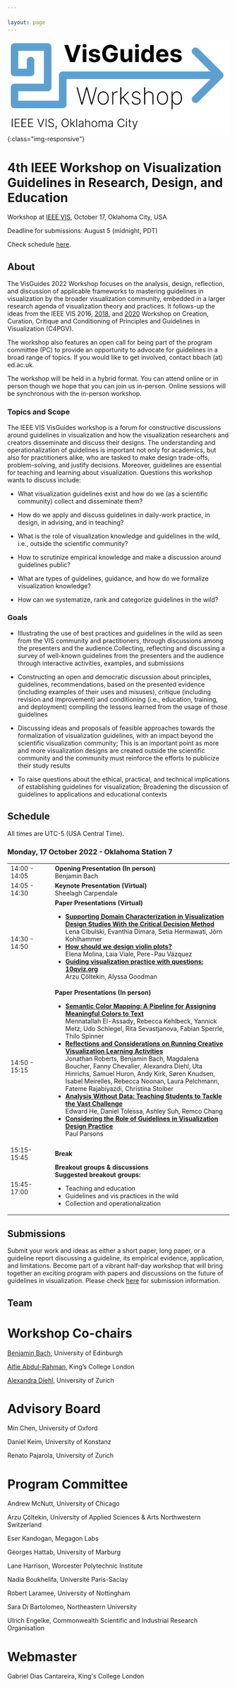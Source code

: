 ```yaml
---

layout: page
---
```


![VisGuides](/visguides-workshop-logo.png){:class="img-responsive"}

# 4th IEEE Workshop on Visualization Guidelines in Research, Design, and Education

Workshop at [IEEE VIS](http://ieeevis.org/year/2022/welcome), October 17, Oklahoma City, USA

Deadline for submissions: August 5 (midnight, PDT)

Check schedule [here](#schedule).

## About
The VisGuides 2022 Workshop focuses on the analysis, design, reflection, and discussion of applicable frameworks to mastering guidelines in visualization by the broader visualization community, embedded in a larger research agenda of visualization theory and practices. It follows-up the ideas from the IEEE VIS 2016, [2018](https://c4pgv.dbvis.de/), and [2020](https://nms.kcl.ac.uk/c4pgv/) Workshop on Creation, Curation, Critique and Conditioning of Principles and Guidelines in Visualization (C4PGV).

The workshop also features an open call for being part of the program committee (PC) to provide an opportunity to advocate for guidelines in a broad range of topics. If you would like to get involved, contact bbach (at) ed.ac.uk.

The workshop will be held in a hybrid format. You can attend online or in person though we hope that  you can join us in-person. Online sessions will be synchronous with the in-person workshop.

### Topics and Scope

The IEEE VIS VisGuides workshop is a forum for constructive discussions around guidelines in visualization and how the visualization researchers and creators disseminate and discuss their designs. The understanding and operationalization of guidelines is important not only for academics, but also for practitioners alike, who are tasked to make design trade-offs, problem-solving, and justify decisions. Moreover, guidelines are essential for teaching and learning about visualization. Questions this workshop wants to discuss include:

- What visualization guidelines exist and how do we (as a scientific community) collect and disseminate them?

- How do we apply and discuss guidelines in daily-work practice, in design, in advising, and in teaching?

- What is the role of visualization knowledge and guidelines in the wild, i.e., outside the scientific community?

- How to scrutinize empirical knowledge and make a discussion around guidelines public?

- What are types of guidelines, guidance, and how do we formalize visualization knowledge?

- How can we systematize, rank and categorize guidelines in the wild?

### Goals

- Illustrating the use of best practices and guidelines in the wild as seen from the VIS community and practitioners, through discussions among the presenters and the audience.Collecting, reflecting and discussing a survey of well-known guidelines from the presenters and the audience through interactive activities, examples, and submissions

- Constructing an open and democratic discussion about principles, guidelines, recommendations, based on the presented evidence (including examples of their uses and misuses), critique (including revision and improvement) and conditioning (i.e., education, training, and deployment) compiling the lessons learned from the usage of those guidelines

- Discussing ideas and proposals of feasible approaches towards the formalization of visualization guidelines, with an impact beyond the scientific visualization community; This is an important point as more and more visualization designs are created outside the scientific community and the community must reinforce the efforts to publicize their study results

- To raise questions about the ethical, practical, and technical implications of establishing guidelines for visualization; Broadening the discussion of guidelines to applications and educational contexts

## Schedule

All times are UTC-5 (USA Central Time).

### Monday, 17 October 2022 - Oklahoma Station 7

<table>
    <colgroup>
        <col style="width:20%">
        <col style="width:80%">
    </colgroup>
    <tbody>
        <tr>
            <td>14:00 - 14:05</td>
            <td>
                <strong>Opening Presentation (In person)</strong><br>
                Benjamin Bach
            </td>
        </tr>
        <tr>
            <td>14:05 - 14:30</td>
            <td>
                <strong>Keynote Presentation (Virtual)</strong><br>
                Sheelagh Carpendale
            </td>
        </tr>
        <tr>
            <td>14:30 - 14:50</td>
            <td>
                <strong>Paper Presentations (Virtual)</strong><br>
                <ul>
                    <li>
                        <strong><a href="https://hal.archives-ouvertes.fr/hal-03775272v1">Supporting Domain Characterization in Visualization Design Studies With the Critical Decision Method</a></strong><br>
                        Lena Cibulski, Evanthia Dimara, Setia Hermawati, Jörn Kohlhammer
                    </li>
                    <li>
                        <strong><a href="https://drive.google.com/file/d/1ycHosdfFdvDDEgHz4kScMHQxrDgDbZ1_/view">How should we design violin plots?</a></strong><br>
                        Elena Molina, Laia Viale, Pere-Pau Vázquez
                    </li>
                    <li>
                        <strong><a href="http://coltekin.net/arzu/publications/coltekin_goodman_shortpaper_IEEE_visguides.pdf">Guiding visualization practice with questions: 10qviz.org</a></strong><br>
                        Arzu Çöltekin, Alyssa Goodman
                    </li>
                </ul>
            </td>
        </tr>
        <tr>
            <td>14:50 - 15:15</td>
            <td>
                <strong>Paper Presentations (In person)</strong><br>
                <ul>
                    <li>
                        <strong><a href="https://drive.google.com/file/d/1hp-DS3VwSaHT5aMlbVeWoTgnJX9EjJPk/view">Semantic Color Mapping: A Pipeline for Assigning Meaningful Colors to Text</a></strong><br>
                        Mennatallah El-Assady, Rebecca Kehlbeck, Yannick Metz, Udo Schlegel, Rita Sevastjanova, Fabian Sperrle, Thilo Spinner
                    </li>
                    <li>
                        <strong><a href="https://arxiv.org/abs/2209.09807">Reflections and Considerations on Running Creative Visualization Learning Activities</a></strong><br>
                        Jonathan Roberts, Benjamin Bach, Magdalena Boucher, Fanny Chevalier, Alexandra Diehl, Uta Hinrichs, Samuel Huron, Andy Kirk, Søren Knudsen, Isabel Meirelles, Rebecca Noonan, Laura Pelchmann, Fateme Rajabiyazdi, Christina Stoiber
                    </li>
                    <li>
                        <strong><a href="https://drive.google.com/file/d/1BkgkRRuRd6eSm4-gsX9QFznZZaaF__Y0/view">Analysis Without Data: Teaching Students to Tackle the Vast Challenge</a></strong><br>
                        Edward He, Daniel Tolessa, Ashley Suh, Remco Chang
                    </li>
                    <li>
                        <strong><a href="https://osf.io/mw376/">Considering the Role of Guidelines in Visualization Design Practice</a></strong><br>
                        Paul Parsons
                    </li>
                </ul>
            </td>
        </tr>
        <tr>
            <td>15:15-15:45</td>
            <td><strong>Break</strong></td>
        </tr>
        <tr>
            <td>15:45-17:00</td>
            <td>
                <strong>Breakout groups & discussions</strong><br>
                <strong>Suggested breakout groups:</strong>
                <ul>
                    <li>Teaching and education</li>
                    <li>Guidelines and vis practices in the wild</li>
                    <li>Collection and operationalization</li>
                </ul>
            </td>
        </tr>
    </tbody>
</table>


## Submissions

Submit your work and ideas as either a short paper, long paper, or a guideline report discussing a guideline, its empirical evidence, application, and limitations. Become part of a vibrant half-day workshop that will bring together an exciting program with papers and discussions on the future of guidelines in visualization. Please check [here](/submissions) for submission information.

## Team 

# Workshop Co-chairs 

[Benjamin Bach](https://vishub.net/bach.html), University of Edinburgh

[Alfie Abdul-Rahman](https://alfieabdulrahman.github.io/), King’s College London

[Alexandra Diehl](https://www.ifi.uzh.ch/en/vmml/people/current-staff/diehl.html), University of Zurich

# Advisory Board

Min Chen, University of Oxford

Daniel Keim, University of Konstanz

Renato Pajarola, University of Zurich

# Program Committee

Andrew McNutt, University of Chicago

Arzu Çöltekin, University of Applied Sciences & Arts Northwestern Switzerland

Eser Kandogan, Megagon Labs

Georges Hattab, University of Marburg

Lane Harrison, Worcester Polytechnic Institute

Nadia Boukhelifa, Université Paris-Saclay

Robert Laramee, University of Nottingham

Sara Di Bartolomeo, Northeastern University

Ulrich Engelke, Commonwealth Scientific and Industrial Research Organisation

# Webmaster 

Gabriel Dias Cantareira, King's College London


